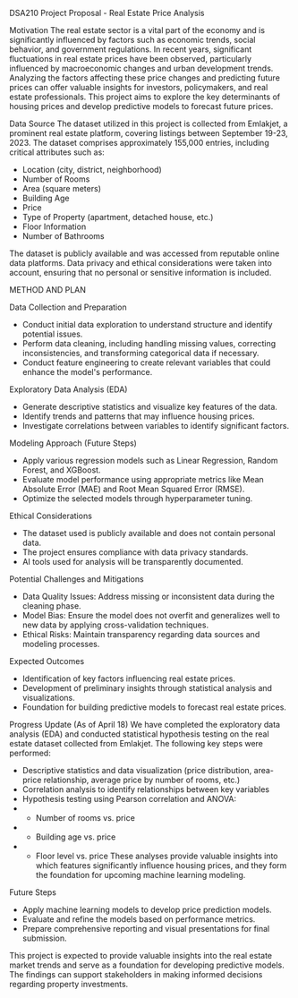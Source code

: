 DSA210 Project Proposal - Real Estate Price Analysis

Motivation
The real estate sector is a vital part of the economy and is significantly influenced by factors such as economic trends, social behavior, and government regulations. In recent years, significant fluctuations in real estate prices have been observed, particularly influenced by macroeconomic changes and urban development trends. Analyzing the factors affecting these price changes and predicting future prices can offer valuable insights for investors, policymakers, and real estate professionals. This project aims to explore the key determinants of housing prices and develop predictive models to forecast future prices.

Data Source
The dataset utilized in this project is collected from Emlakjet, a prominent real estate platform, covering listings between September 19-23, 2023. The dataset comprises approximately 155,000 entries, including critical attributes such as:

- Location (city, district, neighborhood)
- Number of Rooms
- Area (square meters)
- Building Age
- Price
- Type of Property (apartment, detached house, etc.)
- Floor Information
- Number of Bathrooms

The dataset is publicly available and was accessed from reputable online data platforms. Data privacy and ethical considerations were taken into account, ensuring that no personal or sensitive information is included.

METHOD AND PLAN

Data Collection and Preparation
- Conduct initial data exploration to understand structure and identify potential issues.
- Perform data cleaning, including handling missing values, correcting inconsistencies, and transforming categorical data if necessary.
- Conduct feature engineering to create relevant variables that could enhance the model's performance.

Exploratory Data Analysis (EDA)
- Generate descriptive statistics and visualize key features of the data.
- Identify trends and patterns that may influence housing prices.
- Investigate correlations between variables to identify significant factors.

Modeling Approach (Future Steps)
- Apply various regression models such as Linear Regression, Random Forest, and XGBoost.
- Evaluate model performance using appropriate metrics like Mean Absolute Error (MAE) and Root Mean Squared Error (RMSE).
- Optimize the selected models through hyperparameter tuning.

Ethical Considerations
- The dataset used is publicly available and does not contain personal data.
- The project ensures compliance with data privacy standards.
- AI tools used for analysis will be transparently documented.

Potential Challenges and Mitigations
- Data Quality Issues: Address missing or inconsistent data during the cleaning phase.
- Model Bias: Ensure the model does not overfit and generalizes well to new data by applying cross-validation techniques.
- Ethical Risks: Maintain transparency regarding data sources and modeling processes.

Expected Outcomes
- Identification of key factors influencing real estate prices.
- Development of preliminary insights through statistical analysis and visualizations.
- Foundation for building predictive models to forecast real estate prices.

Progress Update (As of April 18)
We have completed the exploratory data analysis (EDA) and conducted statistical hypothesis testing on the real estate dataset collected from Emlakjet. The following key steps were performed:
- Descriptive statistics and data visualization (price distribution, area-price relationship, average price by number of rooms, etc.)
- Correlation analysis to identify relationships between key variables
- Hypothesis testing using Pearson correlation and ANOVA:
- - Number of rooms vs. price
- - Building age vs. price
- - Floor level vs. price
These analyses provide valuable insights into which features significantly influence housing prices, and they form the foundation for upcoming machine learning modeling.

Future Steps
- Apply machine learning models to develop price prediction models.
- Evaluate and refine the models based on performance metrics.
- Prepare comprehensive reporting and visual presentations for final submission.

This project is expected to provide valuable insights into the real estate market trends and serve as a foundation for developing predictive models. The findings can support stakeholders in making informed decisions regarding property investments.
